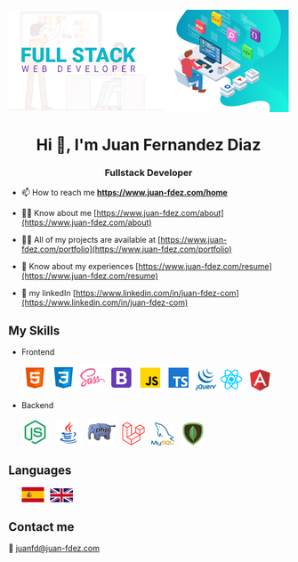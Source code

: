 
![fullstack](/images/fullstack1.jpg)

<h1 align="center">Hi 👋, I'm Juan Fernandez Diaz</h1>
<h3 align="center">Fullstack Developer</h3>

- 📫 How to reach me **https://www.juan-fdez.com/home**

- 🙍‍♂️ Know about me [https://www.juan-fdez.com/about](https://www.juan-fdez.com/about)

- 👨‍💻 All of my projects are available at [https://www.juan-fdez.com/portfolio](https://www.juan-fdez.com/portfolio)

- 📄 Know about my experiences [https://www.juan-fdez.com/resume](https://www.juan-fdez.com/resume)

- 💼 my linkedIn [https://www.linkedin.com/in/juan-fdez-com](https://www.linkedin.com/in/juan-fdez-com)

## My Skills

- Frontend
  <p>
    <img src="/images/html5.png" width="47px" /> 
    <img src="/images/css3.png" width="48px" /> 
    <img src="/images/sass.png" width="48px" /> 
    <img src="/images/bootstrap.png" width="48px" />
    <img src="/images/javascript.png" width="48px" />
    <img src="/images/typescript.png" width="48px" />
    <img src="/images/jquery.png" width="42px" />
    <img src="/images/react.png" width="42px" /> &nbsp;
    <img src="/images/angular.png" width="37px" />
  </p>

- Backend
   <p>
    <img src="/images/node.png" width="48px" /> &nbsp;
    <img src="/images/java.png" width="48px" /> &nbsp;
    <img src="/images/php.png" width="50px" /> &nbsp;
    <img src="/images/laravel.png" width="40px" /> &nbsp;
    <img src="/images/mysql.png" width="42px" /> &nbsp;
    <img src="/images/mongo.png" width="42px" />
  </p>
  
## Languages

  <p>
    &nbsp; &nbsp; &nbsp; <img src="/images/spain.png" width="40px" /> &nbsp;
    <img src="/images/united-kingdom.png" width="41px" height="25px" /> 
  </p> 
  
## Contact me

   📧 [juanfd@juan-fdez.com](https://www.juan-fdez.com/contact) 
   &nbsp;<br />
   &nbsp;<br />
